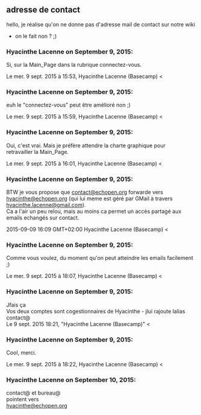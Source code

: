 ## adresse de contact



hello, je réalise qu'on ne donne pas d'adresse mail de contact sur notre wiki
- on le fait non ? ;)



### **Hyacinthe Lacenne** on September 9, 2015:



Si, sur la Main_Page dans la rubrique connectez-vous.  
  
Le mer. 9 sept. 2015 à 15:53, Hyacinthe Lacenne (Basecamp) &lt;



### **Hyacinthe Lacenne** on September 9, 2015:



euh le "connectez-vous" peut être amélioré non ;)  
  
Le mer. 9 sept. 2015 à 15:59, Hyacinthe Lacenne (Basecamp) &lt;



### **Hyacinthe Lacenne** on September 9, 2015:



Oui, c'est vrai. Mais je préfère attendre la charte graphique pour  
retravailler la Main_Page.  
  
Le mer. 9 sept. 2015 à 16:01, Hyacinthe Lacenne (Basecamp) &lt;



### **Hyacinthe Lacenne** on September 9, 2015:



BTW je vous propose que [contact@echopen.org](mailto:contact@echopen.org)
forwarde vers  
[hyacinthe@echopen.org](mailto:hyacinthe@echopen.org) (qui lui meme est géré
par GMail à travers  
[hyacinthe.lacenne@gmail.com](mailto:hyacinthe.lacenne@gmail.com)).  
Ca a l'air un peu relou, mais au moins ca permet un accès partagé aux  
emails echangés sur contact.  
  
2015-09-09 16:09 GMT+02:00 Hyacinthe Lacenne (Basecamp) &lt;



### **Hyacinthe Lacenne** on September 9, 2015:



Comme vous voulez, du moment qu'on peut atteindre les emails facilement ;)  
  
Le mer. 9 sept. 2015 à 18:07, Hyacinthe Lacenne (Basecamp) &lt;



### **Hyacinthe Lacenne** on September 9, 2015:



Jfais ça  
Vos deux comptes sont cogestionnaires de Hyacinthe - jlui rajoute lalias  
contact@  
Le 9 sept. 2015 18:21, "Hyacinthe Lacenne (Basecamp)" &lt;



### **Hyacinthe Lacenne** on September 9, 2015:



Cool, merci.  
  
Le mer. 9 sept. 2015 à 18:22, Hyacinthe Lacenne (Basecamp) &lt;



### **Hyacinthe Lacenne** on September 10, 2015:



contact@ et bureau@  
pointent vers  
[hyacinthe@echopen.org](mailto:hyacinthe@echopen.org)



